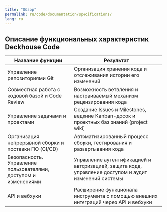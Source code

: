```yaml
---
title: "Обзор"
permalink: ru/code/documentation/specifications/
lang: ru
---
```


## Описание функциональных характеристик Deckhouse Code

| Название функции                                   | Результат                                                                                                   |
|----------------------------------------------------|-------------------------------------------------------------------------------------------------------------|
| Управление репозиториями Git                       | Организация хранения кода и отслеживания истории его изменений                                               |
| Совместная работа с кодовой базой и Code Review    | Возможность ветвления и настраиваемый механизм рецензирования кода                                           |
| Управление задачами и проектами                    | Создание Issues и Milestones, ведение Kanban-досок и проектных баз знаний (project wiki)                     |
| Организация непрерывной сборки и поставки ПО (CI/CD)| Автоматизированный процесс сборки, тестирования и развертывания кода                                         |
| Безопасность. Управление пользователями, доступом и изменениями | Управление аутентификацией и авторизацией, защита кода, управление доступом и аудит изменений системы |
| API и вебхуки                                      | Расширение функционала инструмента с помощью внешних интеграций через API и вебхуки                          |
